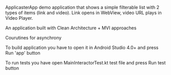 ApplicasterApp demo application that shows a simple filterable list with 2 types of items (link and video). Link opens in WebView, video URL plays in Video Player. 

An application built with Clean Architecture + MVI approaches

Courutines for asynchrony

To build application you have to open it in Android Studio 4.0+ and press Run 'app' button

To run tests you have open MainInteractorTest.kt test file and press Run test button

